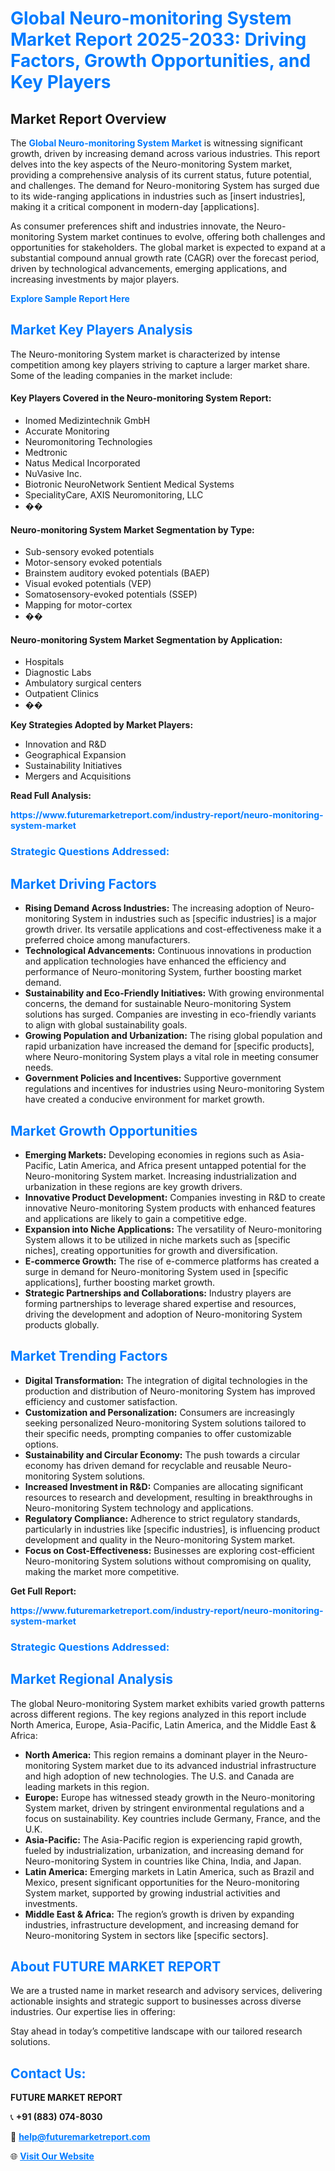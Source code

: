 <h1 style="color: #007BFF;">Global Neuro-monitoring System Market Report 2025-2033: Driving Factors, Growth Opportunities, and Key Players</h1>

<section id="overview">
<h2>Market Report Overview</h2>
<p>The <a href="https://www.futuremarketreport.com/industry-report/neuro-monitoring-system-market" style="color: #007BFF; text-decoration: none;"><strong>Global Neuro-monitoring System Market</strong></a> is witnessing significant growth, driven by increasing demand across various industries. This report delves into the key aspects of the Neuro-monitoring System market, providing a comprehensive analysis of its current status, future potential, and challenges. The demand for Neuro-monitoring System has surged due to its wide-ranging applications in industries such as [insert industries], making it a critical component in modern-day [applications].</p>
<p>As consumer preferences shift and industries innovate, the Neuro-monitoring System market continues to evolve, offering both challenges and opportunities for stakeholders. The global market is expected to expand at a substantial compound annual growth rate (CAGR) over the forecast period, driven by technological advancements, emerging applications, and increasing investments by major players.</p>
</section>

<section id="overview">
<p><a href="https://www.futuremarketreport.com/request-sample/reportId=118003" style="color: #007BFF; text-decoration: none;"><strong>Explore Sample Report Here</strong></a></p>
</section>

<section id="key-players">
<h2 style="color: #007BFF;">Market Key Players Analysis</h2>
<p>The Neuro-monitoring System market is characterized by intense competition among key players striving to capture a larger market share. Some of the leading companies in the market include:</p>
<h4>Key Players Covered in the Neuro-monitoring System Report:</h4>
<ul><li>Inomed Medizintechnik GmbH</li><li>Accurate Monitoring</li><li>Neuromonitoring Technologies</li><li>Medtronic</li><li>Natus Medical Incorporated</li><li>NuVasive Inc.</li><li>Biotronic NeuroNetwork Sentient Medical Systems</li><li>SpecialityCare, AXIS Neuromonitoring, LLC</li><li>��</li></ul>
<h4>Neuro-monitoring System Market Segmentation by Type:</h4>
<ul><li>Sub-sensory evoked potentials</li><li>Motor-sensory evoked potentials</li><li>Brainstem auditory evoked potentials (BAEP)</li><li>Visual evoked potentials (VEP)</li><li>Somatosensory-evoked potentials (SSEP)</li><li>Mapping for motor-cortex</li><li>��</li></ul>

<h4>Neuro-monitoring System Market Segmentation by Application:</h4>
<ul><li>Hospitals</li><li>Diagnostic Labs</li><li>Ambulatory surgical centers</li><li>Outpatient Clinics</li><li>��</li></ul>
<p><strong>Key Strategies Adopted by Market Players:</strong></p>
<ul>
<li>Innovation and R&D</li>
<li>Geographical Expansion</li>
<li>Sustainability Initiatives</li>
<li>Mergers and Acquisitions</li>
</ul>
</section>

<section>
<p><strong>Read Full Analysis: </strong></p><a href="https://www.futuremarketreport.com/industry-report/neuro-monitoring-system-market" style="color: #007BFF; text-decoration: none;"><strong>https://www.futuremarketreport.com/industry-report/neuro-monitoring-system-market</strong></a>
<h3 style="color: #007BFF;">Strategic Questions Addressed:</h3>
</section>

<section id="driving-factors">
<h2 style="color: #007BFF;">Market Driving Factors</h2>
<ul>
<li><strong>Rising Demand Across Industries:</strong> The increasing adoption of Neuro-monitoring System in industries such as [specific industries] is a major growth driver. Its versatile applications and cost-effectiveness make it a preferred choice among manufacturers.</li>
<li><strong>Technological Advancements:</strong> Continuous innovations in production and application technologies have enhanced the efficiency and performance of Neuro-monitoring System, further boosting market demand.</li>
<li><strong>Sustainability and Eco-Friendly Initiatives:</strong> With growing environmental concerns, the demand for sustainable Neuro-monitoring System solutions has surged. Companies are investing in eco-friendly variants to align with global sustainability goals.</li>
<li><strong>Growing Population and Urbanization:</strong> The rising global population and rapid urbanization have increased the demand for [specific products], where Neuro-monitoring System plays a vital role in meeting consumer needs.</li>
<li><strong>Government Policies and Incentives:</strong> Supportive government regulations and incentives for industries using Neuro-monitoring System have created a conducive environment for market growth.</li>
</ul>
</section>

<section id="growth-opportunities">
<h2 style="color: #007BFF;">Market Growth Opportunities</h2>
<ul>
<li><strong>Emerging Markets:</strong> Developing economies in regions such as Asia-Pacific, Latin America, and Africa present untapped potential for the Neuro-monitoring System market. Increasing industrialization and urbanization in these regions are key growth drivers.</li>
<li><strong>Innovative Product Development:</strong> Companies investing in R&D to create innovative Neuro-monitoring System products with enhanced features and applications are likely to gain a competitive edge.</li>
<li><strong>Expansion into Niche Applications:</strong> The versatility of Neuro-monitoring System allows it to be utilized in niche markets such as [specific niches], creating opportunities for growth and diversification.</li>
<li><strong>E-commerce Growth:</strong> The rise of e-commerce platforms has created a surge in demand for Neuro-monitoring System used in [specific applications], further boosting market growth.</li>
<li><strong>Strategic Partnerships and Collaborations:</strong> Industry players are forming partnerships to leverage shared expertise and resources, driving the development and adoption of Neuro-monitoring System products globally.</li>
</ul>
</section>

<section id="trending-factors">
<h2 style="color: #007BFF;">Market Trending Factors</h2>
<ul>
<li><strong>Digital Transformation:</strong> The integration of digital technologies in the production and distribution of Neuro-monitoring System has improved efficiency and customer satisfaction.</li>
<li><strong>Customization and Personalization:</strong> Consumers are increasingly seeking personalized Neuro-monitoring System solutions tailored to their specific needs, prompting companies to offer customizable options.</li>
<li><strong>Sustainability and Circular Economy:</strong> The push towards a circular economy has driven demand for recyclable and reusable Neuro-monitoring System solutions.</li>
<li><strong>Increased Investment in R&D:</strong> Companies are allocating significant resources to research and development, resulting in breakthroughs in Neuro-monitoring System technology and applications.</li>
<li><strong>Regulatory Compliance:</strong> Adherence to strict regulatory standards, particularly in industries like [specific industries], is influencing product development and quality in the Neuro-monitoring System market.</li>
<li><strong>Focus on Cost-Effectiveness:</strong> Businesses are exploring cost-efficient Neuro-monitoring System solutions without compromising on quality, making the market more competitive.</li>
</ul>
</section>

<section>
<p><strong>Get Full Report: </strong></p><a href="https://www.futuremarketreport.com/industry-report/neuro-monitoring-system-market" style="color: #007BFF; text-decoration: none;"><strong>https://www.futuremarketreport.com/industry-report/neuro-monitoring-system-market</strong></a>
<h3 style="color: #007BFF;">Strategic Questions Addressed:</h3>
</section>


<section id="regional-analysis">
<h2 style="color: #007BFF;">Market Regional Analysis</h2>
<p>The global Neuro-monitoring System market exhibits varied growth patterns across different regions. The key regions analyzed in this report include North America, Europe, Asia-Pacific, Latin America, and the Middle East & Africa:</p>
<ul>
<li><strong>North America:</strong> This region remains a dominant player in the Neuro-monitoring System market due to its advanced industrial infrastructure and high adoption of new technologies. The U.S. and Canada are leading markets in this region.</li>
<li><strong>Europe:</strong> Europe has witnessed steady growth in the Neuro-monitoring System market, driven by stringent environmental regulations and a focus on sustainability. Key countries include Germany, France, and the U.K.</li>
<li><strong>Asia-Pacific:</strong> The Asia-Pacific region is experiencing rapid growth, fueled by industrialization, urbanization, and increasing demand for Neuro-monitoring System in countries like China, India, and Japan.</li>
<li><strong>Latin America:</strong> Emerging markets in Latin America, such as Brazil and Mexico, present significant opportunities for the Neuro-monitoring System market, supported by growing industrial activities and investments.</li>
<li><strong>Middle East & Africa:</strong> The region’s growth is driven by expanding industries, infrastructure development, and increasing demand for Neuro-monitoring System in sectors like [specific sectors].</li>
</ul>
</section>

<footer>
<h2 style="color: #007BFF;">About FUTURE MARKET REPORT</h2>
<p>We are a trusted name in market research and advisory services, delivering actionable insights and strategic support to businesses across diverse industries. Our expertise lies in offering:</p>

<p>Stay ahead in today’s competitive landscape with our tailored research solutions.</p>

<h2 style="color: #007BFF;">Contact Us:</h2>
<p><strong>FUTURE MARKET REPORT</strong></p>
<p>📞 <strong>+91 (883) 074-8030</strong></p>
<p>📧 <strong><a href="mailto:help@futuremarketreport.com" style="color: #007BFF;">help@futuremarketreport.com</a></strong></p>
<p>🌐 <strong><a href="https://www.futuremarketreport.com/" style="color: #007BFF;">Visit Our Website</a></strong></p>
</footer>